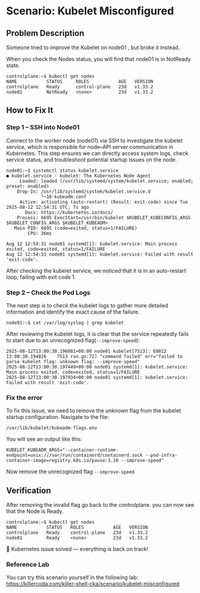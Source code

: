 # Scenario: Kubelet Misconfigured

## Problem Description
Someone tried to improve the Kubelet on node01 , but broke it instead.

When you check the Nodes status, you will find that node01 is in NotReady state.
```
controlplane:~$ kubectl get nodes
NAME           STATUS     ROLES           AGE   VERSION
controlplane   Ready      control-plane   23d   v1.33.2
node01         NotReady   <none>          23d   v1.33.2
```
## How to Fix It

### Step 1 – SSH into Node01
Connect to the worker node (node01) via SSH to investigate the kubelet service, which is responsible for node–API server communication in Kubernetes. This step ensures we can directly access system logs, check service status, and troubleshoot potential startup issues on the node.
```
node01:~$ systemctl status kubelet.service 
● kubelet.service - kubelet: The Kubernetes Node Agent
     Loaded: loaded (/usr/lib/systemd/system/kubelet.service; enabled; preset: enabled)
    Drop-In: /usr/lib/systemd/system/kubelet.service.d
             └─10-kubeadm.conf
     Active: activating (auto-restart) (Result: exit-code) since Tue 2025-08-12 12:54:31 UTC; 7s ago
       Docs: https://kubernetes.io/docs/
    Process: 6695 ExecStart=/usr/bin/kubelet $KUBELET_KUBECONFIG_ARGS $KUBELET_CONFIG_ARGS $KUBELET_KUBEADM>
   Main PID: 6695 (code=exited, status=1/FAILURE)
        CPU: 36ms

Aug 12 12:54:31 node01 systemd[1]: kubelet.service: Main process exited, code=exited, status=1/FAILURE
Aug 12 12:54:31 node01 systemd[1]: kubelet.service: Failed with result 'exit-code'.
```
After checking the kubelet service, we noticed that it is in an auto-restart loop, failing with exit code 1.

### Step 2 – Check the Pod Logs
The next step is to check the kubelet logs to gather more detailed information and identify the exact cause of the failure. 
```
node01:~$ cat /var/log/syslog | grep kubelet
```
After reviewing the kubelet logs, it is clear that the service repeatedly fails to start due to an unrecognized flag(`--improve-speed`):
```
2025-08-12T13:00:30.196081+00:00 node01 kubelet[7513]: E0812 13:00:30.194826    7513 run.go:72] "command failed" err="failed to parse kubelet flag: unknown flag: --improve-speed"
2025-08-12T13:00:30.197449+00:00 node01 systemd[1]: kubelet.service: Main process exited, code=exited, status=1/FAILURE
2025-08-12T13:00:30.197934+00:00 node01 systemd[1]: kubelet.service: Failed with result 'exit-code'.
```

### Fix the error
To fix this issue, we need to remove the unknown flag from the kubelet startup configuration.
Navigate to the file:
```
/var/lib/kubelet/kubeadm-flags.env
```
You will see an output like this: 
```
KUBELET_KUBEADM_ARGS="--container-runtime-endpoint=unix:///var/run/containerd/containerd.sock --pod-infra-container-image=registry.k8s.io/pause:3.10 --improve-speed"
```
Now remove the unrecognized flag `--improve-speed`

## Verification
After removing the invalid flag go back to the controlplane.
you can now see that the Node is Ready.
```
controlplane:~$ kubectl get nodes
NAME           STATUS   ROLES           AGE   VERSION
controlplane   Ready    control-plane   23d   v1.33.2
node01         Ready    <none>          23d   v1.33.2
```

🧩 Kubernetes issue solved — everything is back on track!

### Reference Lab
You can try this scenario yourself in the following lab: https://killercoda.com/killer-shell-cka/scenario/kubelet-misconfigured






